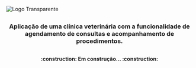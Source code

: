 ![Logo Transparente](https://github.com/QuerenFernandes/AppOdinVet/assets/95857175/da10f4ea-26d2-4f11-9c6b-96778209c0e8)
##


<h3 align= "center">
  Aplicação de uma clínica veterinária com a funcionalidade de agendamento de consultas e acompanhamento de procedimentos.
</h3>

##


<h4 align="center"> 
	:construction: Em construção...  :construction:
</h4>

##



